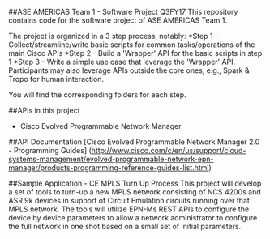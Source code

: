 ##ASE AMERICAS Team 1 - Software Project Q3FY17
This repository contains code for the software project of ASE AMERICAS Team 1.

The project is organized in a 3 step process, notably:
*Step 1 - Collect/streamline/write basic scripts for common tasks/operations of the main Cisco APIs
*Step 2 - Build a 'Wrapper' API for the basic scripts in step 1
*Step 3 - Write a simple use case that leverage the 'Wrapper' API. Participants may also leverage APIs outside the core ones, e.g., Spark & Tropo for human interaction.

You will find the corresponding folders for each step.

##APIs in this project
* Cisco Evolved Programmable Network Manager


##API Documentation
[Cisco Evolved Programmable Network Manager 2.0 - Programming Guides] (http://www.cisco.com/c/en/us/support/cloud-systems-management/evolved-programmable-network-epn-manager/products-programming-reference-guides-list.html)

##Sample Application - CE MPLS Turn Up Process
This project will develop a set of tools to turn-up a new MPLS network consisting of NCS 4200s and ASR 9k devices in support of Circuit Emulation circuits running over that MPLS network. The tools will utilize EPN-Ms REST APIs to configure the device by device parameters to allow a network administrator to configure the full network in one shot based on a small set of initial parameters.
